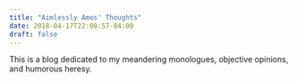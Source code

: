 ```yaml
---
title: "Aimlessly Amos' Thoughts"
date: 2018-04-17T22:00:57-04:00
draft: false
---
```

This is a blog dedicated to my meandering monologues, objective opinions, and humorous heresy.
